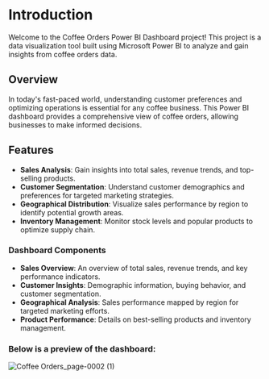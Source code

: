 # Introduction
Welcome to the Coffee Orders Power BI Dashboard project! This project is a data visualization tool built using Microsoft Power BI to analyze and gain insights from coffee orders data.

## Overview
In today's fast-paced world, understanding customer preferences and optimizing operations is essential for any coffee business. This Power BI dashboard provides a comprehensive view of coffee orders, allowing businesses to make informed decisions.

## Features

* **Sales Analysis**: Gain insights into total sales, revenue trends, and top-selling products.
* **Customer Segmentation**: Understand customer demographics and preferences for targeted marketing strategies.
* **Geographical Distribution**: Visualize sales performance by region to identify potential growth areas.
* **Inventory Management**: Monitor stock levels and popular products to optimize supply chain.

### Dashboard Components

* **Sales Overview**: An overview of total sales, revenue trends, and key performance indicators.
* **Customer Insights**: Demographic information, buying behavior, and customer segmentation.
* **Geographical Analysis**: Sales performance mapped by region for targeted marketing efforts.
* **Product Performance**: Details on best-selling products and inventory management.

### Below is a preview of the dashboard:

![Coffee Orders_page-0002 (1)](https://github.com/sohang05/Portfolio-Projects/assets/73344291/1e3ae7e4-64b4-4528-a3e0-96fa33fec1b0)





